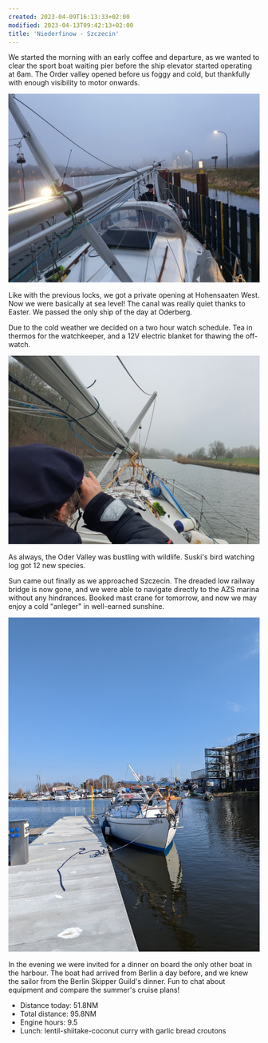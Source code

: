 ```yaml
---
created: 2023-04-09T16:13:33+02:00
modified: 2023-04-13T09:42:13+02:00
title: 'Niederfinow - Szczecin'
---
```


We started the morning with an early coffee and departure, as we wanted to clear the sport boat waiting pier before the ship elevator started operating at 6am. The Order valley opened before us foggy and cold, but thankfully with enough visibility to motor onwards.

![Image](../2023/b9835a26a5cd3c636637bba84bbf308f.jpg) 

Like with the previous locks, we got a private opening at Hohensaaten West. Now we were basically at sea level! The canal was really quiet thanks to Easter. We passed the only ship of the day at Oderberg.

Due to the cold weather we decided on a two hour watch schedule. Tea in thermos for the watchkeeper, and a 12V electric blanket for thawing the off-watch.

![Image](../2023/922f074ed4d656ef2bea148c664718b4.jpg) 

As always, the Oder Valley was bustling with wildlife. Suski's bird watching log got 12 new species.

Sun came out finally as we approached Szczecin. The dreaded low railway bridge is now gone, and we were able to navigate directly to the AZS marina without any hindrances. Booked mast crane for tomorrow, and now we may enjoy a cold "anleger" in well-earned sunshine.

![Image](../2023/2f83018f839ac2411f3639324cb4c24b.jpg) 

In the evening we were invited for a dinner on board the only other boat in the harbour. The boat had arrived from Berlin a day before, and we knew the sailor from the Berlin Skipper Guild's dinner. Fun to chat about equipment and compare the summer's cruise plans!

* Distance today: 51.8NM
* Total distance: 95.8NM
* Engine hours: 9.5
* Lunch: lentil-shiitake-coconut curry with garlic bread croutons
